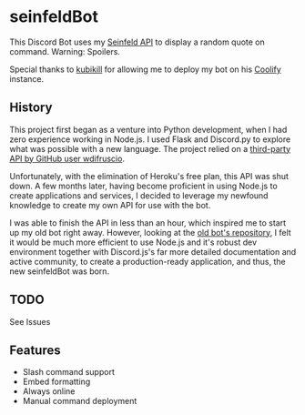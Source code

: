 # seinfeldBot

This Discord Bot uses my [Seinfeld API](https://github.com/uday-rana/seinfeldAPI) to display a random quote on command. Warning: Spoilers.

Special thanks to [kubikill](https://github.com/kubikill) for allowing me to deploy my bot on his [Coolify](https://coolify.io/) instance.

## History
This project first began as a venture into Python development, when I had zero experience working in Node.js. I used Flask and Discord.py to explore what was possible with a new language. The project relied on a [third-party API by GitHub user wdifruscio](https://github.com/wdifruscio/seinfeld-api).

 Unfortunately, with the elimination of Heroku's free plan, this API was shut down. A few months later, having become proficient in using Node.js to create applications and services, I decided to leverage my newfound knowledge to create my own API for use with the bot.
 
 I was able to finish the API in less than an hour, which inspired me to start up my old bot right away. However, looking at the [old bot's repository](https://github.com/uday-rana/KramerBot), I felt it would be much more efficient to use Node.js and it's robust dev environment together with Discord.js's far more detailed documentation and active community, to create a production-ready application, and thus, the new seinfeldBot was born.

## TODO
See Issues

## Features
- Slash command support
- Embed formatting
- Always online
- Manual command deployment
